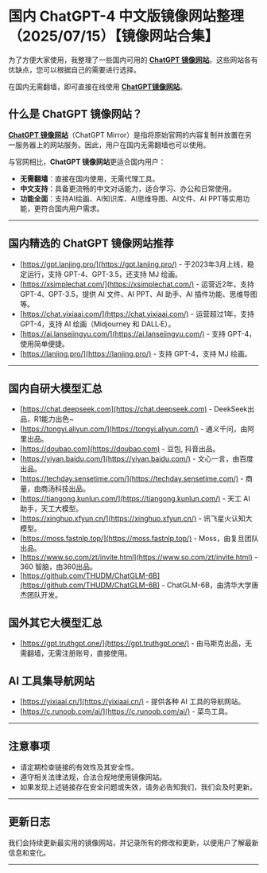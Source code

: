 # 国内 ChatGPT-4 中文版镜像网站整理（2025/07/15）【镜像网站合集】

为了方便大家使用，我整理了一些国内可用的 [**ChatGPT 镜像网站**](https://gpt.lanjing.pro)。这些网站各有优缺点，您可以根据自己的需要进行选择。

在国内无需翻墙，即可直接在线使用 [**ChatGPT镜像网站**](https://xsimplechat.com)。

## 什么是 ChatGPT 镜像网站？

[**ChatGPT 镜像网站**](https://gpt.lanjing.pro)（ChatGPT Mirror）是指将原始官网的内容复制并放置在另一服务器上的网站服务。因此，用户在国内无需翻墙也可以使用。

与官网相比，**ChatGPT 镜像网站**更适合国内用户：

- **无需翻墙**：直接在国内使用，无需代理工具。
- **中文支持**：具备更流畅的中文对话能力，适合学习、办公和日常使用。
- **功能全面**：支持AI绘画、AI知识库、AI思维导图、AI文件、AI PPT等实用功能，更符合国内用户需求。

---

## 国内精选的 ChatGPT 镜像网站推荐

- [https://gpt.lanjing.pro/](https://gpt.lanjing.pro/) - 于2023年3月上线，稳定运行，支持 GPT-4、GPT-3.5，还支持 MJ 绘画。
- [https://xsimplechat.com/](https://xsimplechat.com/) - 运营近2年，支持 GPT-4、GPT-3.5，提供 AI 文件、AI PPT、AI 助手、AI 插件功能、思维导图等。
- [https://chat.yixiaai.com/](https://chat.yixiaai.com/) - 运营超过1年，支持 GPT-4，支持 AI 绘画（Midjourney 和 DALL·E）。
- [https://ai.lansejingyu.com/](https://ai.lansejingyu.com/) - 支持 GPT-4，使用简单便捷。
- [https://lanjing.pro/](https://lanjing.pro/) - 支持 GPT-4，支持 MJ 绘画。

---

## 国内自研大模型汇总

- [https://chat.deepseek.com](https://chat.deepseek.com) - DeekSeek出品，R1能力出色~
- [https://tongyi.aliyun.com/](https://tongyi.aliyun.com/) - 通义千问，由阿里出品。
- [https://doubao.com](https://doubao.com) - 豆包, 抖音出品。
- [https://yiyan.baidu.com/](https://yiyan.baidu.com/) - 文心一言，由百度出品。
- [https://techday.sensetime.com/](https://techday.sensetime.com/) - 商量，由商汤科技出品。
- [https://tiangong.kunlun.com/](https://tiangong.kunlun.com/) - 天工 AI 助手，天工大模型。
- [https://xinghuo.xfyun.cn/](https://xinghuo.xfyun.cn/) - 讯飞星火认知大模型。
- [https://moss.fastnlp.top/](https://moss.fastnlp.top/) - Moss，由复旦团队出品。
- [https://www.so.com/zt/invite.html](https://www.so.com/zt/invite.html) - 360 智脑，由360出品。
- [https://github.com/THUDM/ChatGLM-6B](https://github.com/THUDM/ChatGLM-6B) - ChatGLM-6B，由清华大学唐杰团队开发。

## 国外其它大模型汇总

- [https://gpt.truthgpt.one/](https://gpt.truthgpt.one/) - 由马斯克出品，无需翻墙，无需注册账号，直接使用。

## AI 工具集导航网站

- [https://yixiaai.cn/](https://yixiaai.cn/) - 提供各种 AI 工具的导航网站。
- [https://c.runoob.com/ai/](https://c.runoob.com/ai/) - 菜鸟工具。

---

## 注意事项

- 请定期检查链接的有效性及其安全性。
- 遵守相关法律法规，合法合规地使用镜像网站。
- 如果发现上述链接存在安全问题或失效，请务必告知我们，我们会及时更新。

---

## 更新日志

我们会持续更新最实用的镜像网站，并记录所有的修改和更新，以便用户了解最新信息和变化。

---

